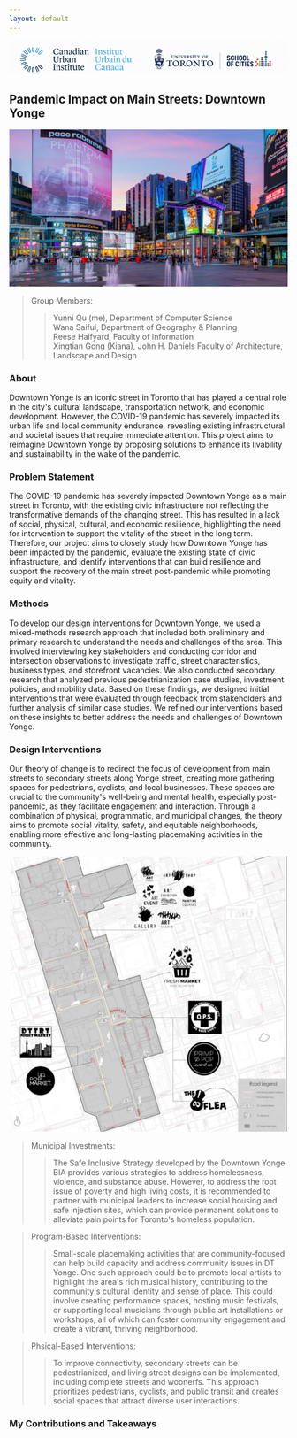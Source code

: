 ```yaml
---
layout: default
---
```

<p align="center">
<img src="CUI-UT-logo.png" alt="drawing" width="700"/>
</p>

## Pandemic Impact on Main Streets: Downtown Yonge
<p align="center">
<img src="yd.png" alt="drawing" width="800"/>
</p>

>Group Members:  
>> Yunni Qu (me), Department of Computer Science   
>> Wana Saiful, Department of Geography & Planning  
>> Reese Halfyard, Faculty of Information  
>> Xingtian Gong (Kiana), John H. Daniels Faculty of Architecture, Landscape and Design  

### About
Downtown Yonge is an iconic street in Toronto that has played a central role in the city's cultural landscape, transportation network, and economic development. However, the COVID-19 pandemic has severely impacted its urban life and local community endurance, revealing existing infrastructural and societal issues that require immediate attention. This project aims to reimagine Downtown Yonge by proposing solutions to enhance its livability and sustainability in the wake of the pandemic.

### Problem Statement
The COVID-19 pandemic has severely impacted Downtown Yonge as a main street in Toronto, with the existing civic infrastructure not reflecting the transformative demands of the changing street. This has resulted in a lack of social, physical, cultural, and economic resilience, highlighting the need for intervention to support the vitality of the street in the long term. Therefore, our project aims to closely study how Downtown Yonge has been impacted by the pandemic, evaluate the existing state of civic infrastructure, and identify interventions that can build resilience and support the recovery of the main street post-pandemic while promoting equity and vitality.

### Methods
To develop our design interventions for Downtown Yonge, we used a mixed-methods research approach that included both preliminary and primary research to understand the needs and challenges of the area. This involved interviewing key stakeholders and conducting corridor and intersection observations to investigate traffic, street characteristics, business types, and storefront vacancies. We also conducted secondary research that analyzed previous pedestrianization case studies, investment policies, and mobility data. Based on these findings, we designed initial interventions that were evaluated through feedback from stakeholders and further analysis of similar case studies. We refined our interventions based on these insights to better address the needs and challenges of Downtown Yonge.


### Design Interventions
Our theory of change is to redirect the focus of development from main streets to secondary streets along Yonge street, creating more gathering spaces for pedestrians, cyclists, and local businesses. These spaces are crucial to the community's well-being and mental health, especially post-pandemic, as they facilitate engagement and interaction. Through a combination of physical, programmatic, and municipal changes, the theory aims to promote social vitality, safety, and equitable neighborhoods, enabling more effective and long-lasting placemaking activities in the community.

<p align="center">
<img src="map.png" alt="drawing" width="500"/>
</p>

> Municipal Investments: <br />
>>The Safe Inclusive Strategy developed by the Downtown Yonge BIA provides various strategies to address homelessness, violence, and substance abuse. However, to address the root issue of poverty and high living costs, it is recommended to partner with municipal leaders to increase social housing and safe injection sites, which can provide permanent solutions to alleviate pain points for Toronto's homeless population. <br />

> Program-Based Interventions: <br />
>> Small-scale placemaking activities that are community-focused can help build capacity and address community issues in DT Yonge. One such approach could be to promote local artists to highlight the area's rich musical history, contributing to the community's cultural identity and sense of place. This could involve creating performance spaces, hosting music festivals, or supporting local musicians through public art installations or workshops, all of which can foster community engagement and create a vibrant, thriving neighborhood. <br />

> Phsical-Based Interventions: <br />
>> To improve connectivity, secondary streets can be pedestrianized, and living street designs can be implemented, including complete streets and woonerfs. This approach prioritizes pedestrians, cyclists, and public transit and creates social spaces that attract diverse user interactions.


### My Contributions and Takeaways
